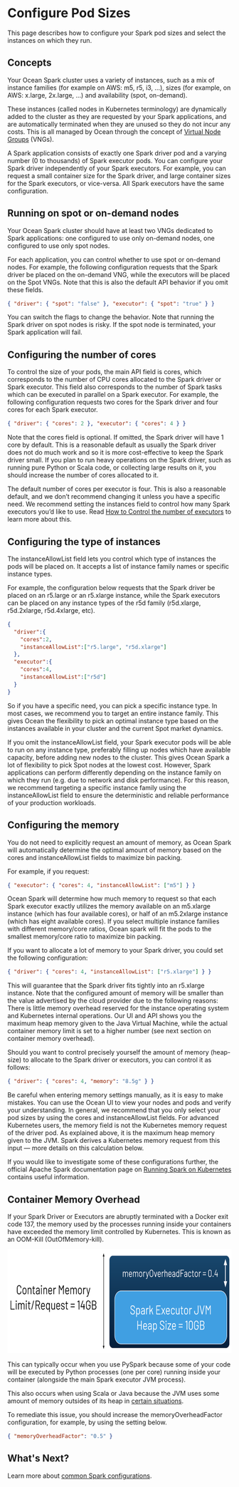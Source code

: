 # Configure Pod Sizes

This page describes how to configure your Spark pod sizes and select the instances on which they run.

## Concepts

Your Ocean Spark cluster uses a variety of instances, such as a mix of instance families (for example on AWS: m5, r5, i3, …), sizes (for example, on AWS: x.large, 2x.large, …) and availability (spot, on-demand).

These instances (called nodes in Kubernetes terminology) are dynamically added to the cluster as they are requested by your Spark applications, and are automatically terminated when they are unused so they do not incur any costs. This is all managed by Ocean through the concept of [Virtual Node Groups](ocean/features/launch-specifications) (VNGs).

A Spark application consists of exactly one Spark driver pod and a varying number (0 to thousands) of Spark executor pods. You can configure your Spark driver independently of your Spark executors. For example, you can request a small container size for the Spark driver, and large container sizes for the Spark executors, or vice-versa. All Spark executors have the same configuration.

## Running on spot or on-demand nodes

Your Ocean Spark cluster should have at least two VNGs dedicated to Spark applications: one configured to use only on-demand nodes, one configured to use only spot nodes.

For each application, you can control whether to use spot or on-demand nodes. For example, the following configuration requests that the Spark driver be placed on the on-demand VNG, while the executors will be placed on the Spot VNGs. Note that this is also the default API behavior if you omit these fields.

```json
{ "driver": { "spot": "false" }, "executor": { "spot": "true" } }
```

You can switch the flags to change the behavior. Note that running the Spark driver on spot nodes is risky. If the spot node is terminated, your Spark application will fail.

## Configuring the number of cores

To control the size of your pods, the main API field is cores, which corresponds to the number of CPU cores allocated to the Spark driver or Spark executor. This field also corresponds to the number of Spark tasks which can be executed in parallel on a Spark executor.
For example, the following configuration requests two cores for the Spark driver and four cores for each Spark executor.

```json
{ "driver": { "cores": 2 }, "executor": { "cores": 4 } }
```

Note that the cores field is optional. If omitted, the Spark driver will have 1 core by default. This is a reasonable default as usually the Spark driver does not do much work and so it is more cost-effective to keep the Spark driver small. If you plan to run heavy operations on the Spark driver, such as running pure Python or Scala code, or collecting large results on it, you should increase the number of cores allocated to it.

The default number of cores per executor is four. This is also a reasonable default, and we don’t recommend changing it unless you have a specific need. We recommend setting the instances field to control how many Spark executors you’d like to use. Read [How to Control the number of executors](ocean-spark/configure-spark-apps/common-spark-configs?id=control-the-number-of-executors) to learn more about this.

## Configuring the type of instances

The instanceAllowList field lets you control which type of instances the pods will be placed on. It accepts a list of instance family names or specific instance types.

For example, the configuration below requests that the Spark driver be placed on an r5.large or an r5.xlarge instance, while the Spark executors can be placed on any instance types of the r5d family (r5d.xlarge, r5d.2xlarge, r5d.4xlarge, etc).

```json
{
  "driver":{
    "cores":2,
    "instanceAllowList":["r5.large", "r5d.xlarge"]
  },
  "executor":{
    "cores":4,
    "instanceAllowList":["r5d"]
  }
}
```

So if you have a specific need, you can pick a specific instance type. In most cases, we recommend you to target an entire instance family. This gives Ocean the flexibility to pick an optimal instance type based on the instances available in your cluster and the current Spot market dynamics.

If you omit the instanceAllowList field, your Spark executor pods will be able to run on any instance type, preferably filling up nodes which have available capacity, before adding new nodes to the cluster. This gives Ocean Spark a lot of flexibility to pick Spot nodes at the lowest cost. However, Spark applications can perform differently depending on the instance family on which they run (e.g. due to network and disk performance). For this reason, we recommend targeting a specific instance family using the instanceAllowList field to ensure the deterministic and reliable performance of your production workloads.

## Configuring the memory

You do not need to explicitly request an amount of memory, as Ocean Spark will automatically determine the optimal amount of memory based on the cores and instanceAllowList fields to maximize bin packing.

For example, if you request:

```json
{ "executor": { "cores": 4, "instanceAllowList": ["m5"] } }
```

Ocean Spark will determine how much memory to request so that each Spark executor exactly utilizes the memory available on an m5.xlarge instance (which has four available cores), or half of an m5.2xlarge instance (which has eight available cores). If you select multiple instance families with different memory/core ratios, Ocean spark will fit the pods to the smallest memory/core ratio to maximize bin packing.

If you want to allocate a lot of memory to your Spark driver, you could set the following configuration:

```json
{ "driver": { "cores": 4, "instanceAllowList": ["r5.xlarge"] } }
```

This will guarantee that the Spark driver fits tightly into an r5.xlarge instance. Note that the configured amount of memory will be smaller than the value advertised by the cloud provider due to the following reasons: There is little memory overhead reserved for the instance operating system and Kubernetes internal operations. Our UI and API shows you the maximum heap memory given to the Java Virtual Machine, while the actual container memory limit is set to a higher number (see next section on container memory overhead).

Should you want to control precisely yourself the amount of memory (heap-size) to allocate to the Spark driver or executors, you can control it as follows:

```json
{ "driver": { "cores": 4, "memory": "8.5g" } }
```

Be careful when entering memory settings manually, as it is easy to make mistakes. You can use the Ocean UI to view your nodes and pods and verify your understanding. In general, we recommend that you only select your pod sizes by using the cores and instanceAllowList fields.
For advanced Kubernetes users, the memory field is not the Kubernetes memory request of the driver pod. As explained above, it is the maximum heap memory given to the JVM. Spark derives a Kubernetes memory request from this input — more details on this calculation below.

If you would like to investigate some of these configurations further, the official Apache Spark documentation page on [Running Spark on Kubernetes](https://spark.apache.org/docs/latest/running-on-kubernetes.html) contains useful information.

## Container Memory Overhead

If your Spark Driver or Executors are abruptly terminated with a Docker exit code 137, the memory used by the processes running inside your containers have exceeded the memory limit controlled by Kubernetes. This is known as an OOM-Kill (OutOfMemory-kill).

<img src="/ocean-spark/_media/configure-spark-apps-memory-&-cores-01.png" width="612" height="233" />

This can typically occur when you use PySpark because some of your code will be executed by Python processes (one per core) running inside your container (alongside the main Spark executor JVM process).

This also occurs when using Scala or Java because the JVM uses some amount of memory outsides of its heap in [certain situations](https://plumbr.io/blog/memory-leaks/why-does-my-java-process-consume-more-memory-than-xmx).

To remediate this issue, you should increase the memoryOverheadFactor configuration, for example, by using the setting below.

```json
{ "memoryOverheadFactor": "0.5" }
```

## What's Next?

Learn more about [common Spark configurations](ocean-spark/configure-spark-apps/common-spark-configs).
